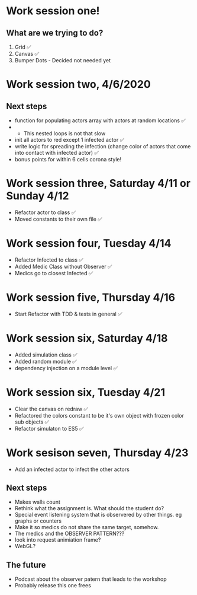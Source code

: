 # Work session one!
## What are we trying to do?

1. Grid ✅
1. Canvas ✅
1. Bumper Dots - Decided not needed yet

# Work session two, 4/6/2020
## Next steps 

* function for populating actors array with actors at random locations ✅
* * This nested loops is not that slow
* init all actors to red except 1 infected actor ✅
* write logic for spreading the infection (change color of actors that come into contact with infected actor) ✅
* bonus points for within 6 cells corona style!

# Work session three, Saturday 4/11 or Sunday 4/12

* Refactor actor to class ✅
* Moved constants to their own file ✅

# Work session four, Tuesday 4/14

* Refactor Infected to class ✅
* Added Medic Class without Observer ✅
* Medics go to closest Infected ✅

# Work session five, Thursday 4/16
* Start Refactor with TDD & tests in general ✅

# Work session six, Saturday 4/18
* Added simulation class ✅
* Added random module ✅
* dependency injection on a module level ✅

# Work session six, Tuesday 4/21
* Clear the canvas on redraw ✅
* Refactored the colors constant to be it's own object with frozen color sub objects ✅
* Refactor simulaton to ES5 ✅

# Work sesison seven, Thursday 4/23
* Add an infected actor to infect the other actors 

## Next steps
* Makes walls count
* Rethink what the assignment is. What should the student do?
* Special event listening system that is observered by other things. eg graphs or counters 
* Make it so medics do not share the same target, somehow.
* The medics and the OBSERVER PATTERN???
* look into request animiation frame?
* WebGL?

## The future
* Podcast about the observer patern that leads to the workshop
* Probably release this one frees
